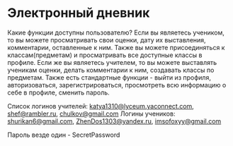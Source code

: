 # Электронный дневник

Какие функции доступны пользователю?
Если вы являетесь учеником, то вы можете просматривать свои оценки, дату их выставления, комментарии, оставленные к ним. Также вы можете присоединяться к классам(предметам) и просматривать все доступные классы в профиле.
Если же вы являетесь учителем, то вы можете выставлять ученикам оценки, делать комментарии к ним, создавать классы по предметам.
Также есть стандартные функции - выйти из профиля, авторизоваться, зарегистрироваться, просмотреть всю информацию о себе в профиле, сменить пароль.

Список логинов учителей: katya1310@lyceum.yaconnect.com, shef@rambler.ru, chulkov@gmail.com
Логины учеников: shurikan6@gmail.com, ZhenDos1303@yandex.ru, imsofoxyy@gmail.com

Пароль везде один - SecretPassword